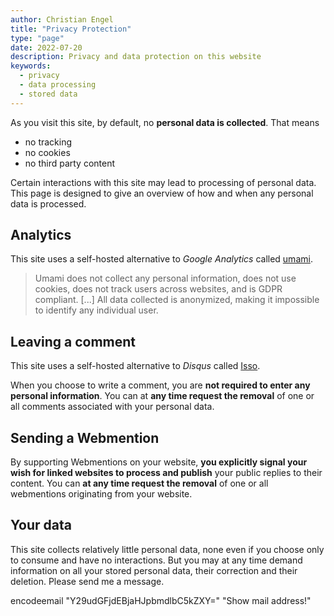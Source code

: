 ```yaml
---
author: Christian Engel
title: "Privacy Protection"
type: "page"
date: 2022-07-20
description: Privacy and data protection on this website
keywords:
  - privacy
  - data processing
  - stored data
---
```


As you visit this site, by default, no **personal data is collected**. That means

- no tracking
- no cookies
- no third party content

Certain interactions with this site may lead to processing of personal data. This page is designed to give an overview of how and when any personal data is processed.

## Analytics

This site uses a self-hosted alternative to _Google Analytics_ called [umami](https://umami.is/).

> Umami does not collect any personal information, does not use cookies, does not track users across websites, and is GDPR compliant. [...] All data collected is anonymized, making it impossible to identify any individual user.

## Leaving a comment

This site uses a self-hosted alternative to _Disqus_ called [Isso](https://isso-comments.de/).

When you choose to write a comment, you are **not required to enter any personal information**. You can at **any time request the removal** of one or all comments associated with your personal data.

## Sending a Webmention

By supporting Webmentions on your website, **you explicitly signal your wish for linked websites to process and publish** your public replies to their content. You can **at any time request the removal** of one or all webmentions originating from your website.

## Your data

This site collects relatively little personal data, none even if you choose only to consume and have no interactions. But you may at any time demand information on all your stored personal data, their correction and their deletion. Please send me a message.

encodeemail "Y29udGFjdEBjaHJpbmdlbC5kZXY=" "Show mail address!"
